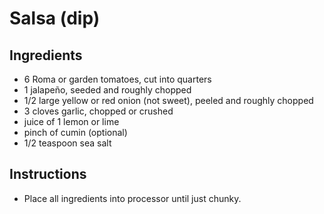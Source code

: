 # Salsa (dip)

## Ingredients

- 6 Roma or garden tomatoes, cut into quarters
- 1 jalapeño, seeded and roughly chopped
- 1/2 large yellow or red onion (not sweet), peeled and roughly chopped
- 3 cloves garlic, chopped or crushed
- juice of 1 lemon or lime
- pinch of cumin (optional)
- 1/2 teaspoon sea salt

## Instructions

- Place all ingredients into processor until just chunky.








